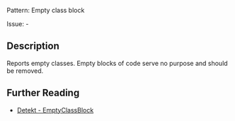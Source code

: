 Pattern: Empty class block

Issue: -

## Description

Reports empty classes. Empty blocks of code serve no purpose and should be removed.

## Further Reading

* [Detekt - EmptyClassBlock](https://arturbosch.github.io/detekt/empty-blocks.html#emptyclassblock)